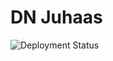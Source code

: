 # DN Juhaas

![Deployment Status](https://github.com/branislavjuhaas/dn-juhaas/actions/workflows/nuxtjs.yml/badge.svg)
